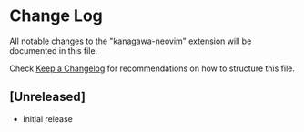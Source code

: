 # Change Log

All notable changes to the "kanagawa-neovim" extension will be documented in this file.

Check [Keep a Changelog](http://keepachangelog.com/) for recommendations on how to structure this file.

## [Unreleased]

- Initial release
